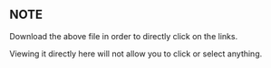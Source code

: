 ## NOTE 

Download the above file in order to directly click on the links.

Viewing it directly here will not allow you to click or select anything.
